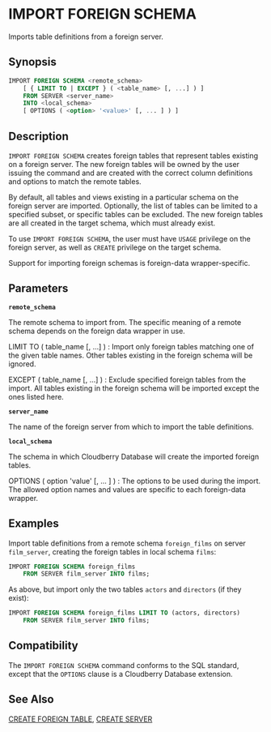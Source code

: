 # IMPORT FOREIGN SCHEMA

Imports table definitions from a foreign server.

## Synopsis

```sql
IMPORT FOREIGN SCHEMA <remote_schema>
    [ { LIMIT TO | EXCEPT } ( <table_name> [, ...] ) ]
    FROM SERVER <server_name>
    INTO <local_schema>
    [ OPTIONS ( <option> '<value>' [, ... ] ) ]
```

## Description

`IMPORT FOREIGN SCHEMA` creates foreign tables that represent tables existing on a foreign server. The new foreign tables will be owned by the user issuing the command and are created with the correct column definitions and options to match the remote tables.

By default, all tables and views existing in a particular schema on the foreign server are imported. Optionally, the list of tables can be limited to a specified subset, or specific tables can be excluded. The new foreign tables are all created in the target schema, which must already exist.

To use `IMPORT FOREIGN SCHEMA`, the user must have `USAGE` privilege on the foreign server, as well as `CREATE` privilege on the target schema.

Support for importing foreign schemas is foreign-data wrapper-specific.

## Parameters

**`remote_schema`**

The remote schema to import from. The specific meaning of a remote schema depends on the foreign data wrapper in use.

LIMIT TO ( table_name [, ...] )
:   Import only foreign tables matching one of the given table names. Other tables existing in the foreign schema will be ignored.

EXCEPT ( table_name [, ...] )
:   Exclude specified foreign tables from the import. All tables existing in the foreign schema will be imported except the ones listed here.

**`server_name`**

The name of the foreign server from which to import the table definitions.

**`local_schema`**

The schema in which Cloudberry Database will create the imported foreign tables.

OPTIONS ( option 'value' [, ... ] )
:   The options to be used during the import. The allowed option names and values are specific to each foreign-data wrapper.


## Examples

Import table definitions from a remote schema `foreign_films` on server `film_server`, creating the foreign tables in local schema `films`:

```sql
IMPORT FOREIGN SCHEMA foreign_films
    FROM SERVER film_server INTO films;
```

As above, but import only the two tables `actors` and `directors` (if they exist):

```sql
IMPORT FOREIGN SCHEMA foreign_films LIMIT TO (actors, directors)
    FROM SERVER film_server INTO films;
```

## Compatibility

The `IMPORT FOREIGN SCHEMA` command conforms to the SQL standard, except that the `OPTIONS` clause is a Cloudberry Database extension.

## See Also

[CREATE FOREIGN TABLE](/docs/sql-statements/sql-stmt-create-foreign-table.md), [CREATE SERVER](/docs/sql-statements/sql-stmt-create-server.md)



